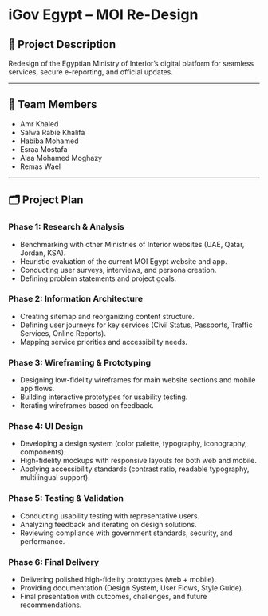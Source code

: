 # iGov Egypt – MOI Re-Design

## 📌 Project Description
Redesign of the Egyptian Ministry of Interior’s digital platform for seamless services, secure e-reporting, and official updates.

---

## 👥 Team Members
- Amr Khaled  
- Salwa Rabie Khalifa  
- Habiba Mohamed  
- Esraa Mostafa  
- Alaa Mohamed Moghazy  
- Remas Wael  

---

## 🗂️ Project Plan

### Phase 1: Research & Analysis
- Benchmarking with other Ministries of Interior websites (UAE, Qatar, Jordan, KSA).  
- Heuristic evaluation of the current MOI Egypt website and app.  
- Conducting user surveys, interviews, and persona creation.  
- Defining problem statements and project goals.  

### Phase 2: Information Architecture
- Creating sitemap and reorganizing content structure.  
- Defining user journeys for key services (Civil Status, Passports, Traffic Services, Online Reports).  
- Mapping service priorities and accessibility needs.  

### Phase 3: Wireframing & Prototyping
- Designing low-fidelity wireframes for main website sections and mobile app flows.  
- Building interactive prototypes for usability testing.  
- Iterating wireframes based on feedback.  

### Phase 4: UI Design
- Developing a design system (color palette, typography, iconography, components).  
- High-fidelity mockups with responsive layouts for both web and mobile.  
- Applying accessibility standards (contrast ratio, readable typography, multilingual support).  

### Phase 5: Testing & Validation
- Conducting usability testing with representative users.  
- Analyzing feedback and iterating on design solutions.  
- Reviewing compliance with government standards, security, and performance.  

### Phase 6: Final Delivery
- Delivering polished high-fidelity prototypes (web + mobile).  
- Providing documentation (Design System, User Flows, Style Guide).  
- Final presentation with outcomes, challenges, and future recommendations.  
